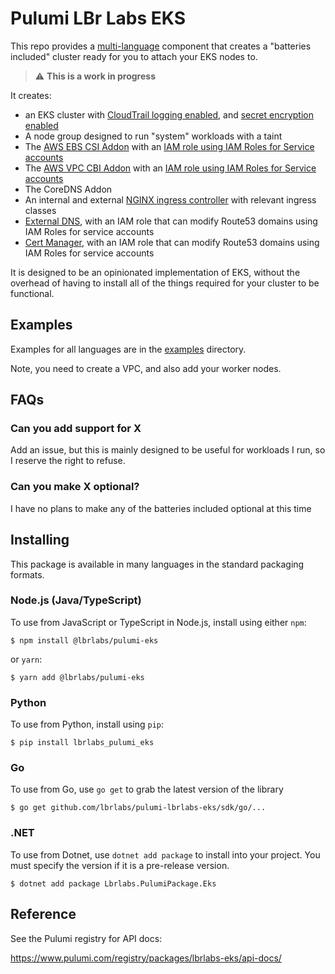 # Pulumi LBr Labs EKS 

This repo provides a [multi-language](https://www.pulumi.com/blog/pulumiup-pulumi-packages-multi-language-components/) component that creates a "batteries included" cluster ready for you to attach your EKS nodes to.

> :warning: **This is a work in progress**

It creates:

- an EKS cluster with [CloudTrail logging enabled](https://docs.aws.amazon.com/eks/latest/userguide/control-plane-logs.htmleks), and [secret encryption enabled](https://docs.aws.amazon.com/eks/latest/userguide/enable-kms.html)
- A node group designed to run "system" workloads with a taint
- The [AWS EBS CSI Addon](https://docs.aws.amazon.com/eks/latest/userguide/ebs-csi.html) with an [IAM role using IAM Roles for Service accounts](https://docs.aws.amazon.com/eks/latest/userguide/iam-roles-for-service-accounts.html)
- The [AWS VPC CBI Addon](https://docs.aws.amazon.com/eks/latest/userguide/managing-vpc-cni.html) with an [IAM role using IAM Roles for Service accounts](https://docs.aws.amazon.com/eks/latest/userguide/iam-roles-for-service-accounts.html)
- The CoreDNS Addon
- An internal and external [NGINX ingress controller](https://github.com/kubernetes/ingress-nginx) with relevant ingress classes
- [External DNS](https://github.com/kubernetes-sigs/external-dns), with an IAM role that can modify Route53 domains using IAM Roles for service accounts
- [Cert Manager](https://cert-manager.io/), with an IAM role that can modify Route53 domains using IAM Roles for service accounts

It is designed to be an opinionated implementation of EKS, without the overhead of having to install all of the things required for your cluster to be functional.

## Examples

Examples for all languages are in the [examples](examples/) directory. 

Note, you need to create a VPC, and also add your worker nodes. 

## FAQs

### Can you add support for X

Add an issue, but this is mainly designed to be useful for workloads I run, so I reserve the right to refuse.

### Can you make X optional?

I have no plans to make any of the batteries included optional at this time

## Installing

This package is available in many languages in the standard packaging formats.

### Node.js (Java/TypeScript)

To use from JavaScript or TypeScript in Node.js, install using either `npm`:

```
$ npm install @lbrlabs/pulumi-eks
```

or `yarn`:

```
$ yarn add @lbrlabs/pulumi-eks
```

### Python

To use from Python, install using `pip`:

```
$ pip install lbrlabs_pulumi_eks
```

### Go

To use from Go, use `go get` to grab the latest version of the library

```
$ go get github.com/lbrlabs/pulumi-lbrlabs-eks/sdk/go/...
```

### .NET

To use from Dotnet, use `dotnet add package` to install into your project. You must specify the version if it is a pre-release version.


```
$ dotnet add package Lbrlabs.PulumiPackage.Eks
```

## Reference

See the Pulumi registry for API docs:

https://www.pulumi.com/registry/packages/lbrlabs-eks/api-docs/